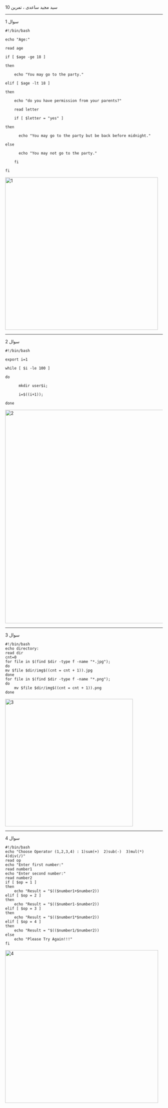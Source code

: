 سید مجید ساعدی ، تمرین 10

-------------------------------

سوال 1

    #!/bin/bash

    echo "Age:"

    read age

    if [ $age -ge 18 ]

    then

        echo "You may go to the party."
   
    elif [ $age -lt 18 ] 

    then

        echo "do you have permission from your parents?"
    
        read letter
    
        if [ $letter = "yes" ]
    
    then
    
          echo "You may go to the party but be back before midnight."
       
    else
    
          echo "You may not go to the party."    
       
        fi
    
    fi

<img width="488" alt="1" src="https://user-images.githubusercontent.com/83408966/122240781-47091480-ced7-11eb-9662-b18422d03770.PNG">

-------------------------------

سوال 2

    #!/bin/bash

    export i=1

    while [ $i -le 100 ]

    do 

	      mkdir user$i;
  
	      i=$((i+1)); 
  
    done

<img width="683" alt="2" src="https://user-images.githubusercontent.com/83408966/122240852-54260380-ced7-11eb-9837-29cbaf26a197.PNG">

-------------------------------

سوال 3

    #!/bin/bash
    echo directory:
    read dir
    cnt=0
    for file in $(find $dir -type f -name "*.jpg");
    do
	mv $file $dir/img$((cnt = cnt + 1)).jpg
    done
    for file in $(find $dir -type f -name "*.png");
    do
        mv $file $dir/img$((cnt = cnt + 1)).png
    done

<img width="408" alt="3" src="https://user-images.githubusercontent.com/83408966/122240900-5b4d1180-ced7-11eb-81dd-07887e762b9b.PNG">

-------------------------------

سوال 4

    #!/bin/bash
    echo "Choose Operator (1,2,3,4) : 1)sum(+)  2)sub(-)  3)mul(*)  4)div(/)"
    read op
    echo "Enter first number:"
    read number1
    echo "Enter second number:"
    read number2
    if [ $op = 1 ]
    then
        echo "Result = "$(($number1+$number2))
    elif [ $op = 2 ]
    then
        echo "Result = "$(($number1-$number2))
    elif [ $op = 3 ]
    then
        echo "Result = "$(($number1*$number2))
    elif [ $op = 4 ]
    then
        echo "Result = "$(($number1/$number2))
    else
        echo "Please Try Again!!!"
    fi

<img width="489" alt="4" src="https://user-images.githubusercontent.com/83408966/122240934-643de300-ced7-11eb-9208-770775d7bb60.PNG">
